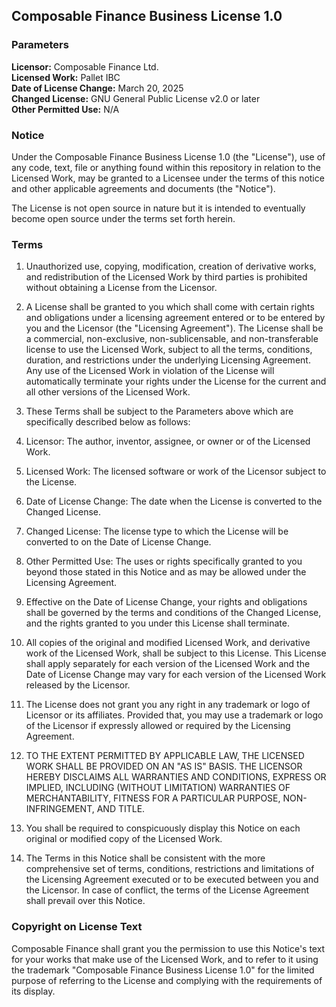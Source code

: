 ## Composable Finance Business License 1.0

### Parameters

**Licensor:** Composable Finance Ltd.  
**Licensed Work:** Pallet IBC  
**Date of License Change:** March 20, 2025  
**Changed License:** GNU General Public License v2.0 or later  
**Other Permitted Use:** N/A

### Notice

Under the Composable Finance Business License 1.0 (the "License"), use of any code, text, file or anything found within this repository in relation to the Licensed Work, may be granted to a Licensee under the terms of this notice and other applicable agreements and documents (the "Notice").

The License is not open source in nature but it is intended to eventually become open source under the terms set forth herein.

### Terms

1. Unauthorized use, copying, modification, creation of derivative works, and redistribution of the Licensed Work by third parties is prohibited without obtaining a License from the Licensor.

1. A License shall be granted to you which shall come with certain rights and obligations under a licensing agreement entered or to be entered by you and the Licensor (the "Licensing Agreement"). The License shall be a commercial, non-exclusive, non-sublicensable, and non-transferable license to use the Licensed Work, subject to all the terms, conditions, duration, and restrictions under the underlying Licensing Agreement. Any use of the Licensed Work in violation of the License will automatically terminate your rights under the License for the current and all other versions of the Licensed Work.

1. These Terms shall be subject to the Parameters above which are specifically described below as follows:

  1. Licensor: The author, inventor, assignee, or owner or of the Licensed Work.
  2. Licensed Work: The licensed software or work of the Licensor subject to the License.
  3. Date of License Change: The date when the License is converted to the Changed License.
  4. Changed License: The license type to which the License will be converted to on the Date of License Change.
  5. Other Permitted Use: The uses or rights specifically granted to you beyond those stated in this Notice and as may be allowed under the Licensing Agreement.

1. Effective on the Date of License Change, your rights and obligations shall be governed by the terms and conditions of the Changed License, and the rights granted to you under this License shall terminate.

1. All copies of the original and modified Licensed Work, and derivative work of the Licensed Work, shall be subject to this License. This License shall apply separately for each version of the Licensed Work and the Date of License Change may vary for each version of the Licensed Work released by the Licensor.

1. The License does not grant you any right in any trademark or logo of Licensor or its affiliates. Provided that, you may use a trademark or logo of the Licensor if expressly allowed or required by the Licensing Agreement.

1. TO THE EXTENT PERMITTED BY APPLICABLE LAW, THE LICENSED WORK SHALL BE PROVIDED ON AN "AS IS" BASIS. THE LICENSOR HEREBY DISCLAIMS ALL WARRANTIES AND CONDITIONS, EXPRESS OR IMPLIED, INCLUDING (WITHOUT LIMITATION) WARRANTIES OF MERCHANTABILITY, FITNESS FOR A PARTICULAR PURPOSE, NON-INFRINGEMENT, AND TITLE.

1. You shall be required to conspicuously display this Notice on each original or modified copy of the Licensed Work.

1. The Terms in this Notice shall be consistent with the more comprehensive set of terms, conditions, restrictions and limitations of the Licensing Agreement executed or to be executed between you and the Licensor. In case of conflict, the terms of the License Agreement shall prevail over this Notice.

### Copyright on License Text

Composable Finance shall grant you the permission to use this Notice's text for your works that make use of the Licensed Work, and to refer to it using the trademark "Composable Finance Business License 1.0" for the limited purpose of referring to the License and complying with the requirements of its display.